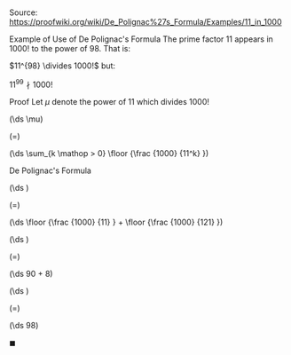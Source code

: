 # 

Source: https://proofwiki.org/wiki/De_Polignac%27s_Formula/Examples/11_in_1000

Example of Use of De Polignac's Formula
The prime factor $11$ appears in $1000!$ to the power of $98$.
That is:

$11^{98} \divides 1000!$
but:

$11^{99} \nmid 1000!$


Proof
Let $\mu$ denote the power of $11$ which divides $1000!$














\(\ds \mu\)

\(=\)







\(\ds \sum_{k \mathop > 0} \floor {\frac {1000} {11^k} }\)





De Polignac's Formula














\(\ds \)

\(=\)







\(\ds \floor {\frac {1000} {11} } + \floor {\frac {1000} {121} }\)




















\(\ds \)

\(=\)







\(\ds 90 + 8\)




















\(\ds \)

\(=\)







\(\ds 98\)









$\blacksquare$





